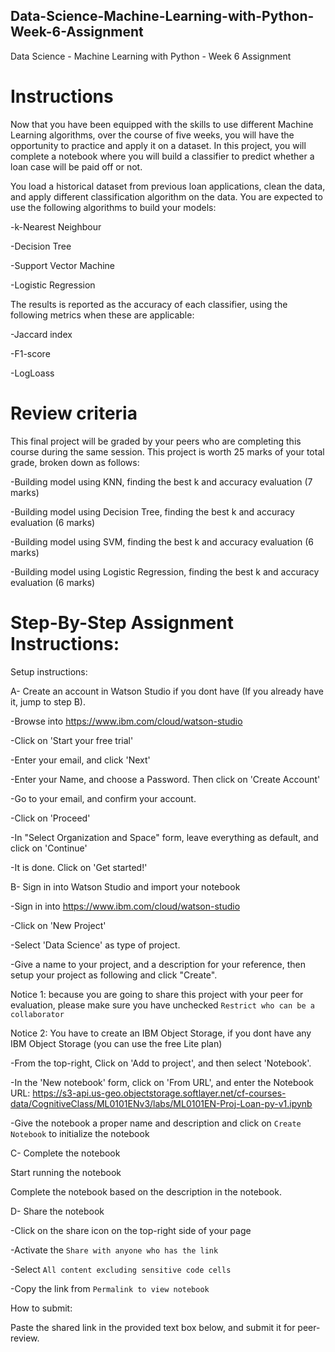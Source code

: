 ## Data-Science-Machine-Learning-with-Python-Week-6-Assignment
Data Science - Machine Learning with Python - Week 6 Assignment
# Instructions
Now that you have been equipped with the skills to use different Machine Learning algorithms, over the course of five weeks, you will have the opportunity to practice and apply it on a dataset. In this project, you will complete a notebook where you will build a classifier to predict whether a loan case will be paid off or not.

You load a historical dataset from previous loan applications, clean the data, and apply different classification algorithm on the data. You are expected to use the following algorithms to build your models:

-k-Nearest Neighbour

-Decision Tree

-Support Vector Machine

-Logistic Regression

The results is reported as the accuracy of each classifier, using the following metrics when these are applicable:

-Jaccard index

-F1-score

-LogLoass


# Review criteria
This final project will be graded by your peers who are completing this course during the same session. This project is worth 25 marks of your total grade, broken down as follows:

-Building model using KNN, finding the best k and accuracy evaluation (7 marks)

-Building model using Decision Tree, finding the best k and accuracy evaluation (6 marks)

-Building model using SVM, finding the best k and accuracy evaluation (6 marks)

-Building model using Logistic Regression, finding the best k and accuracy evaluation (6 marks)


# Step-By-Step Assignment Instructions:
Setup instructions:

A- Create an account in Watson Studio if you dont have (If you already have it, jump to step B).

-Browse into https://www.ibm.com/cloud/watson-studio

-Click on 'Start your free trial'

-Enter your email, and click 'Next'

-Enter your Name, and choose a Password. Then click on 'Create Account'

-Go to your email, and confirm your account.

-Click on 'Proceed'

-In "Select Organization and Space" form, leave everything as default, and click on 'Continue'

-It is done. Click on 'Get started!'


B- Sign in into Watson Studio and import your notebook

-Sign in into https://www.ibm.com/cloud/watson-studio

-Click on 'New Project'

-Select 'Data Science' as type of project.

-Give a name to your project, and a description for your reference, then setup your project as following and click "Create".


Notice 1: because you are going to share this project with your peer for evaluation, please make sure you have unchecked `Restrict who can be a collaborator`


Notice 2: You have to create an IBM Object Storage, if you dont have any IBM Object Storage (you can use the free Lite plan)


-From the top-right, Click on 'Add to project', and then select 'Notebook'.


-In the 'New notebook' form, click on 'From URL', and enter the Notebook URL: https://s3-api.us-geo.objectstorage.softlayer.net/cf-courses-data/CognitiveClass/ML0101ENv3/labs/ML0101EN-Proj-Loan-py-v1.ipynb

-Give the notebook a proper name and description and click on `Create Notebook` to initialize the notebook


C- Complete the notebook

Start running the notebook

Complete the notebook based on the description in the notebook.


D- Share the notebook

-Click on the share icon on the top-right side of your page

-Activate the `Share with anyone who has the link`

-Select `All content excluding sensitive code cells`

-Copy the link from `Permalink to view notebook`


How to submit:

Paste the shared link in the provided text box below, and submit it for peer-review.
